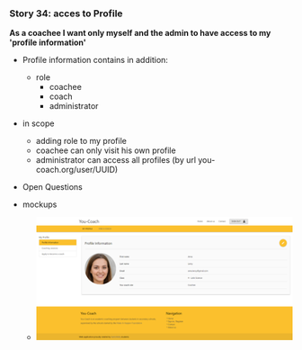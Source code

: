  ### Story 34: acces to Profile
 **As a coachee I want only myself and the admin to have access to my 'profile information'**

 - Profile information contains in addition:
     - role
        - coachee
        - coach
        - administrator

  - in scope
      - adding role to my profile
      - coachee can only visit his own profile
      - administrator can access all profiles (by url you-coach.org/user/UUID)

  - Open Questions

 - mockups
     - ![signin](../img/my-profile.png)
